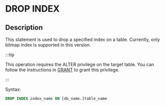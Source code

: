 ---
---

# DROP INDEX

## Description

This statement is used to drop a specified index on a table. Currently, only bitmap index is supported in this version.

:::tip

This operation requires the ALTER privilege on the target table. You can follow the instructions in [GRANT](../account-management/GRANT.md) to grant this privilege.

:::

Syntax:

```sql
DROP INDEX index_name ON [db_name.]table_name
```
